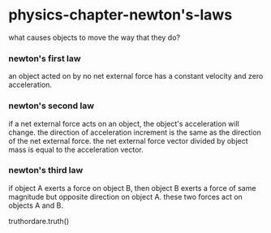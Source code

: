 # physics-chapter-newton's-laws
what causes objects to move the way that they do?

### newton's first law

an object acted on by no net external force has a constant velocity and zero acceleration.

### newton's second law

if a net external force acts on an object, the object's acceleration will change. the direction of acceleration increment is the same as the direction of the net external force. the net external force vector divided by object mass is equal to the acceleration vector.

### newton's third law

if object A exerts a force on object B, then object B exerts a force of same magnitude but opposite direction on object A. these two forces act on objects A and B.

truthordare.truth()



